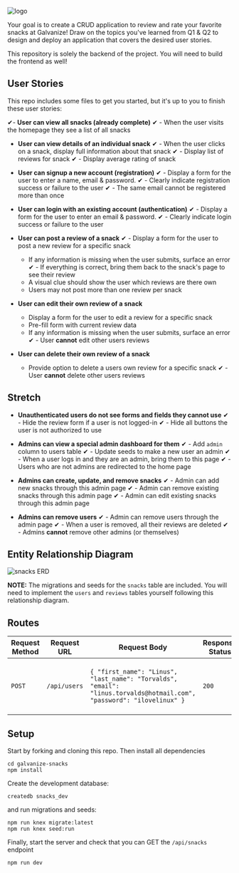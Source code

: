 ![logo](./public/res/logo_dark_small.png)

Your goal is to create a CRUD application to review and rate your favorite snacks at Galvanize! Draw on the topics you've learned from Q1 & Q2 to design and deploy an application that covers the desired user stories.

This repository is solely the backend of the project. You will need to build the frontend as well!

## User Stories

This repo includes some files to get you started, but it's up to you to finish these user stories:

✔- **User can view all snacks (already complete)**
✔  - When the user visits the homepage they see a list of all snacks


- **User can view details of an individual snack**
✔  - When the user clicks on a snack, display full information about that snack
✔  - Display list of reviews for snack
✔  - Display average rating of snack


- **User can signup a new account (registration)**
✔  - Display a form for the user to enter a name, email & password.
✔  - Clearly indicate registration success or failure to the user
✔  - The same email cannot be registered more than once


- **User can login with an existing account (authentication)**
✔  - Display a form for the user to enter an email & password.
✔  - Clearly indicate login success or failure to the user


- **User can post a review of a snack**
✔  - Display a form for the user to post a new review for a specific snack
  - If any information is missing when the user submits, surface an error
✔  - If everything is correct, bring them back to the snack's page to see their review
  - A visual clue should show the user which reviews are there own
  - Users may not post more than one review per snack

- **User can edit their own review of a snack**
  - Display a form for the user to edit a review for a specific snack
  - Pre-fill form with current review data
  - If any information is missing when the user submits, surface an error
✔  - User **cannot** edit other users reviews


- **User can delete their own review of a snack**
  - Provide option to delete a users own review for a specific snack
✔  - User **cannot** delete other users reviews


## Stretch

- **Unauthenticated users do not see forms and fields they cannot use**
✔  - Hide the review form if a user is not logged-in
✔  - Hide all buttons the user is not authorized to use

- **Admins can view a special admin dashboard for them**
✔  - Add `admin` column to users table
✔  - Update seeds to make a new user an admin
✔  - When a user logs in and they are an admin, bring them to this page
✔  - Users who are not admins are redirected to the home page


- **Admins can create, update, and remove snacks**
✔  - Admin can add new snacks through this admin page
✔  - Admin can remove existing snacks through this admin page
✔  - Admin can edit existing snacks through this admin page


- **Admins can remove users**
✔  - Admin can remove users through the admin page
✔  - When a user is removed, all their reviews are deleted
✔ - Admins **cannot** remove other admins (or themselves)


## Entity Relationship Diagram

![snacks ERD](./snacks_erd.jpg)

**NOTE:** The migrations and seeds for the `snacks` table are included. You will need to implement the `users` and `reviews` tables yourself following this relationship diagram.

## Routes

| Request Method | Request URL | Request Body | Response Status | Response Body                                                  |
|----------------|-------------|--------------|-----------------|----------------------------------------------------------------|
| `POST`         | `/api/users`           | `{ "first_name": "Linus", "last_name": "Torvalds", "email": "linus.torvalds@hotmail.com", "password": "ilovelinux" }` | `200`           | `{ id: 2, "first_name": "Linus", "last_name": "Torvalds", ... } |


## Setup

Start by forking and cloning this repo.
Then install all dependencies

```shell
cd galvanize-snacks
npm install
```

Create the development database:

```shell
createdb snacks_dev
```

and run migrations and seeds:

```shell
npm run knex migrate:latest
npm run knex seed:run
```

Finally, start the server and check that you can GET the `/api/snacks` endpoint

```shell
npm run dev
```

